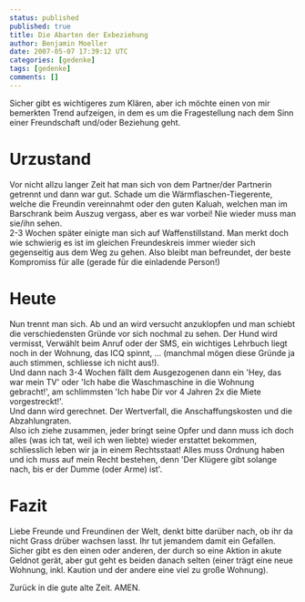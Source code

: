 ```yaml
---
status: published
published: true
title: Die Abarten der Exbeziehung
author: Benjamin Moeller
date: 2007-05-07 17:39:12 UTC
categories: [gedenke]
tags: [gedenke]
comments: []
---
```


Sicher gibt es wichtigeres zum Klären, aber ich möchte einen von mir bemerkten Trend aufzeigen, in dem es um die Fragestellung nach dem Sinn einer Freundschaft und/oder Beziehung geht.  

# Urzustand
Vor nicht allzu langer Zeit hat man sich von dem Partner/der Partnerin getrennt und dann war gut. Schade um die Wärmflaschen-Tiegerente, welche die Freundin vereinnahmt oder den guten Kaluah, welchen man im Barschrank beim Auszug vergass, aber es war vorbei! Nie wieder muss man sie/ihn sehen.  
2-3 Wochen später einigte man sich auf Waffenstillstand. Man merkt doch wie schwierig es ist im gleichen Freundeskreis immer wieder sich gegenseitig aus dem Weg zu gehen. Also bleibt man befreundet, der beste Kompromiss für alle (gerade für die einladende Person!)  

# Heute
Nun trennt man sich. Ab und an wird versucht anzuklopfen und man schiebt die verschiedensten Gründe vor sich nochmal zu sehen. Der Hund wird vermisst, Verwählt beim Anruf oder der SMS, ein wichtiges Lehrbuch liegt noch in der Wohnung, das ICQ spinnt, ... (manchmal mögen diese Gründe ja auch stimmen, schliesse ich nicht aus!).  
Und dann nach 3-4 Wochen fällt dem Ausgezogenen dann ein 'Hey, das war mein TV' oder 'Ich habe die Waschmaschine in die Wohnung gebracht!', am schlimmsten 'Ich habe Dir vor 4 Jahren 2x die Miete vorgestreckt!'.  
Und dann wird gerechnet. Der Wertverfall, die Anschaffungskosten und die Abzahlungraten.  
Also ich ziehe zusammen, jeder bringt seine Opfer und dann muss ich doch alles (was ich tat, weil ich wen liebte) wieder erstattet bekommen, schliesslich leben wir ja in einem Rechtsstaat! Alles muss Ordnung haben und ich muss auf mein Recht bestehen, denn 'Der Klügere gibt solange nach, bis er der Dumme (oder Arme) ist'.  

# Fazit
Liebe Freunde und Freundinen der Welt, denkt bitte darüber nach, ob ihr da nicht Grass drüber wachsen lasst. Ihr tut jemandem damit ein Gefallen.  
Sicher gibt es den einen oder anderen, der durch so eine Aktion in akute Geldnot gerät, aber gut geht es beiden danach selten (einer trägt eine neue Wohnung, inkl. Kaution und der andere eine viel zu große Wohnung).  

Zurück in die gute alte Zeit. AMEN.
